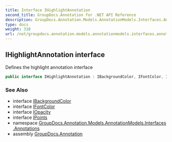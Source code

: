 ```yaml
---
title: Interface IHighlightAnnotation
second_title: GroupDocs.Annotation for .NET API Reference
description: GroupDocs.Annotation.Models.AnnotationModels.Interfaces.Annotations.IHighlightAnnotation interface. Defines the highlight annotation interface
type: docs
weight: 310
url: /net/groupdocs.annotation.models.annotationmodels.interfaces.annotations/ihighlightannotation/
---
```

## IHighlightAnnotation interface

Defines the highlight annotation interface

```csharp
public interface IHighlightAnnotation : IBackgroundColor, IFontColor, IOpacity, IPoints
```

### See Also

* interface [IBackgroundColor](../../groupdocs.annotation.models.annotationmodels.interfaces.properties/ibackgroundcolor/)
* interface [IFontColor](../../groupdocs.annotation.models.annotationmodels.interfaces.properties/ifontcolor/)
* interface [IOpacity](../../groupdocs.annotation.models.annotationmodels.interfaces.properties/iopacity/)
* interface [IPoints](../../groupdocs.annotation.models.annotationmodels.interfaces.properties/ipoints/)
* namespace [GroupDocs.Annotation.Models.AnnotationModels.Interfaces.Annotations](../../groupdocs.annotation.models.annotationmodels.interfaces.annotations/)
* assembly [GroupDocs.Annotation](../../)


